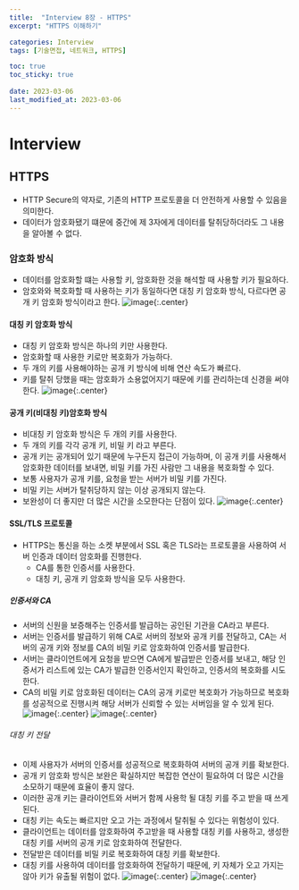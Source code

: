 ```yaml
---
title:  "Interview 8장 - HTTPS"
excerpt: "HTTPS 이해하기"

categories: Interview
tags: [기술면접, 네트워크, HTTPS]

toc: true
toc_sticky: true
 
date: 2023-03-06
last_modified_at: 2023-03-06
---
```

# Interview
## HTTPS
- HTTP Secure의 약자로, 기존의 HTTP 프로토콜을 더 안전하게 사용할 수 있음을 의미한다.
- 데이터가 암호화됐기 떄문에 중간에 제 3자에게 데이터를 탈취당하더라도 그 내용을 알아볼 수 없다.
  
### 암호화 방식
- 데이터를 암호화할 떄는 사용할 키, 암호화한 것을 해석할 때 사용할 키가 필요하다.
- 암호와와 복호화할 때 사용하는 키가 동일하다면 대칭 키 암호화 방식, 다르다면 공개 키 암호화 방식이라고 한다.
![image](https://user-images.githubusercontent.com/118104644/223043557-a51e8591-d41d-469c-be88-8f113ad71317.png){:.center}

#### 대칭 키 암호화 방식
- 대칭 키 암호화 방식은 하나의 키만 사용한다.
- 암호화할 때 사용한 키로만 복호화가 가능하다.
- 두 개의 키를 사용해야하는 공개 키 방식에 비해 연산 속도가 빠르다.
- 키를 탈취 당했을 때는 암호화가 소용없어지기 때문에 키를 관리하는데 신경을 써야 한다.
![image](https://user-images.githubusercontent.com/118104644/223043676-1481424a-a138-45d3-82d7-2b11baa9a952.png){:.center}

#### 공개 키(비대칭 키)암호화 방식
- 비대칭 키 암호화 방식은 두 개의 키를 사용한다.
- 두 개의 키를 각각 공개 키, 비밀 키 라고 부른다.
- 공개 키는 공개되어 있기 때문에 누구든지 접근이 가능하며, 이 공개 키를 사용해서 암호화한 데이터를 보내면, 비밀 키를 가진 사람만 그 내용을 복호화할 수 있다.
- 보통 사용자가 공개 키를, 요청을 받는 서버가 비밀 키를 가진다.
- 비밀 키는 서버가 탈취당하지 않는 이상 공개되지 않는다.
- 보완성이 더 좋지만 더 많은 시간을 소모한다는 단점이 있다.
![image](https://user-images.githubusercontent.com/118104644/223044213-2c42db50-abf8-4d58-96c8-0df06ace328a.png){:.center}

#### SSL/TLS 프로토콜
- HTTPS는 통신을 하는 소켓 부분에서 SSL 혹은 TLS라는 프로토콜을 사용하여 서버 인증과 데이터 암호화를 진행한다.
  - CA를 통한 인증서를 사용한다.
  - 대칭 키, 공개 키 암호화 방식을 모두 사용한다.

##### 인증서와 CA
- 서버의 신원을 보증해주는 인증서를 발급하는 공인된 기관을 CA라고 부른다.
- 서버는 인증서를 발급하기 위해 CA로 서버의 정보와 공개 키를 전달하고, CA는 서버의 공개 키와 정보를 CA의 비밀 키로 암호화하여 인증서를 발급한다.
- 서버는 클라이언트에게 요청을 받으면 CA에게 발급받은 인증서를 보내고, 해당 인증서가 리스트에 있는 CA가 발급한 인증서인지 확인하고, 인증서의 복호화를 시도한다.
- CA의 비밀 키로 암호화된 데이터는 CA의 공개 키로만 복호화가 가능하므로 복호화를 성공적으로 진행시켜 해당 서버가 신뢰할 수 있는 서버임을 알 수 있게 된다.
![image](https://user-images.githubusercontent.com/118104644/223044867-3bb4885f-be04-4010-8a46-6e17f9211830.png){:.center}
![image](https://user-images.githubusercontent.com/118104644/223045424-1c5c263e-fc9e-4f43-ad2f-0aee3cb51a1c.png){:.center}

###### 대칭 키 전달
- 이제 사용자가 서버의 인증서를 성공적으로 복호화하여 서버의 공개 키를 확보한다.
- 공개 키 암호화 방식은 보완은 확실하지만 복잡한 연산이 필요하여 더 많은 시간을 소모하기 때문에 효율이 좋지 않다.
- 이러한 공개 키는 클라이언트와 서버거 함께 사용학 될 대칭 키를 주고 받을 때 쓰게 된다.
- 대칭 키는 속도는 빠르지만 오고 가는 과정에서 탈취될 수 있다는 위험성이 있다.
- 클라이언트는 데이터를 암호화하여 주고받을 때 사용할 대칭 키를 사용하고, 생성한 대칭 키를 서버의 공개 키로 암호화하여 전달한다.
- 전달받은 데이터를 비밀 키로 복호화하여 대칭 키를 확보한다.
- 대칭 키를 사용하여 데이터를 암호화하여 전달하기 때문에, 키 자체가 오고 가지는 않아 키가 유출될 위험이 없다.
![image](https://user-images.githubusercontent.com/118104644/223046171-2603b7e2-12c3-470e-98ec-3f9718a5636f.png){:.center}
![image](https://user-images.githubusercontent.com/118104644/223046242-f0261cba-41bf-4cda-afa3-d3dcdba98d47.png){:.center}